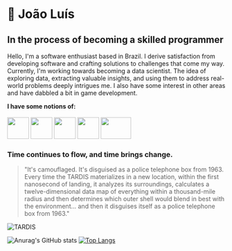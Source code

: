 # 🖤 João Luís
## In the process of becoming a skilled programmer 
Hello, I'm a software enthusiast based in Brazil. I derive satisfaction from developing software and crafting solutions to challenges that come my way.
Currently, I'm working towards becoming a data scientist. The idea of exploring data, extracting valuable insights, and using them to address real-world problems deeply intrigues me. I also have some interest in other areas and have dabbled a bit in game development.

**I have some notions of:**
<br><br>
<img width="50px" height="50px" src="https://upload.wikimedia.org/wikipedia/commons/thumb/c/c3/Python-logo-notext.svg/1869px-Python-logo-notext.svg.png">
<img width="50px" height="50px" src="https://upload.wikimedia.org/wikipedia/commons/6/6a/JavaScript-logo.png">
<img width="50px" height="50px" src="https://upload.wikimedia.org/wikipedia/commons/thumb/6/61/HTML5_logo_and_wordmark.svg/2048px-HTML5_logo_and_wordmark.svg.png">
<img width="50px" height="50px" src="https://upload.wikimedia.org/wikipedia/commons/thumb/d/d5/CSS3_logo_and_wordmark.svg/1452px-CSS3_logo_and_wordmark.svg.png">
<img width="70px" height="50px" src="https://upload.wikimedia.org/wikipedia/commons/thumb/2/27/PHP-logo.svg/711px-PHP-logo.svg.png">

### Time continues to flow, and time brings change.

> "It's camouflaged. It's disguised as a police telephone box from 1963. Every time the TARDIS materializes in a new location, within the first nanosecond of landing, it analyzes its surroundings, calculates a twelve-dimensional data map of everything within a thousand-mile radius and then determines which outer shell would blend in best with the environment... and then it disguises itself as a police telephone box from 1963."

![TARDIS](https://pbs.twimg.com/media/EZxjOgQXsAQBT5L?format=jpg&name=medium)



![Anurag's GitHub stats](https://github-readme-stats.vercel.app/api?username=deestad&show_icons=true&theme=dark) [![Top Langs](https://github-readme-stats.vercel.app/api/top-langs/?username=deestad&theme=dark)](https://github.com/anuraghazra/github-readme-stats)


